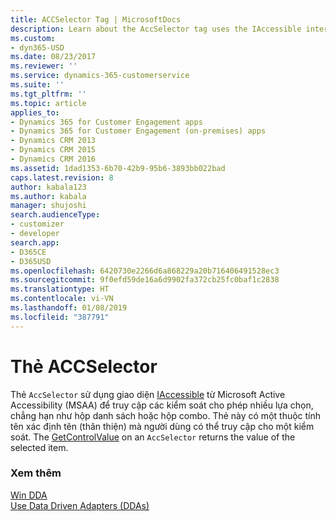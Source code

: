 ```yaml
---
title: ACCSelector Tag | MicrosoftDocs
description: Learn about the AccSelector tag uses the IAccessible interface from Microsoft Active Accessibility (MSAA) to access controls that allow multiple selections, such as in a list box or combo box.
ms.custom:
- dyn365-USD
ms.date: 08/23/2017
ms.reviewer: ''
ms.service: dynamics-365-customerservice
ms.suite: ''
ms.tgt_pltfrm: ''
ms.topic: article
applies_to:
- Dynamics 365 for Customer Engagement apps
- Dynamics 365 for Customer Engagement (on-premises) apps
- Dynamics CRM 2013
- Dynamics CRM 2015
- Dynamics CRM 2016
ms.assetid: 1dad1353-6b70-42b9-95b6-3893bb022bad
caps.latest.revision: 8
author: kabala123
ms.author: kabala
manager: shujoshi
search.audienceType:
- customizer
- developer
search.app:
- D365CE
- D365USD
ms.openlocfilehash: 6420730e2266d6a868229a20b716406491528ec3
ms.sourcegitcommit: 9f0efd59de16a6d9902fa372cb25fc0baf1c2838
ms.translationtype: HT
ms.contentlocale: vi-VN
ms.lasthandoff: 01/08/2019
ms.locfileid: "387791"
---
```

# <a name="accselector-tag"></a>Thẻ ACCSelector
Thẻ `AccSelector` sử dụng giao diện [IAccessible](https://msdn.microsoft.com/library/accessibility.iaccessible\(v=vs.110\).aspx) từ Microsoft Active Accessibility (MSAA) để truy cập các kiểm soát cho phép nhiều lựa chọn, chẳng hạn như hộp danh sách hoặc hộp combo. Thẻ này có một thuộc tính tên xác định tên (thân thiện) mà người dùng có thể truy cập cho một kiểm soát. The [GetControlValue](https://docs.microsoft.com/dotnet/api/microsoft.uii.hostedapplicationtoolkit.datadrivenadapter.operationtype.getcontrolvalue) on an `AccSelector` returns the value of the selected item.  
  
### <a name="see-also"></a>Xem thêm  
 [Win DDA](../unified-service-desk/windda.md)   
 [Use Data Driven Adapters (DDAs)](../unified-service-desk/use-data-driven-adapters-ddas.md)
